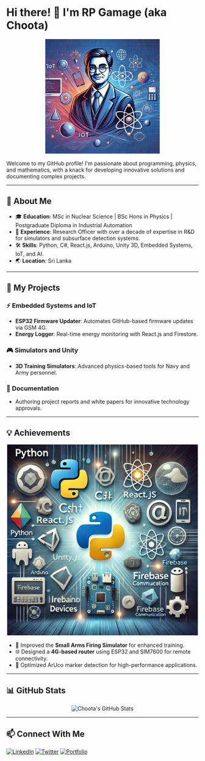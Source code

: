 # Hi there! 👋 I'm RP Gamage (aka Choota)
<p align="center">
  <img src="./profile-image.webp" alt="Choota's Illustration" width="300">
</p>

Welcome to my GitHub profile! I'm passionate about programming, physics, and mathematics, with a knack for developing innovative solutions and documenting complex projects.

---

## 🌟 About Me

- 🎓 **Education**: MSc in Nuclear Science | BSc Hons in Physics | Postgraduate Diploma in Industrial Automation  
- 💼 **Experience**: Research Officer with over a decade of expertise in R&D for simulators and subsurface detection systems.  
- 🛠 **Skills**: Python, C#, React.js, Arduino, Unity 3D, Embedded Systems, IoT, and AI.  
- 🌏 **Location**: Sri Lanka  

---

## 🚀 My Projects

### ⚡ Embedded Systems and IoT
- **ESP32 Firmware Updater**: Automates GitHub-based firmware updates via GSM 4G.  
- **Energy Logger**: Real-time energy monitoring with React.js and Firestore.

### 🎮 Simulators and Unity
- **3D Training Simulators**: Advanced physics-based tools for Navy and Army personnel.

### 📜 Documentation
- Authoring project reports and white papers for innovative technology approvals.

---

## 💡 Achievements

<p align="center">
  <img src="./Achievements-image.webp" alt="Achievement Image 1" width="500">
</p>

- 🔧 Improved the **Small Arms Firing Simulator** for enhanced training.  
- 🌐 Designed a **4G-based router** using ESP32 and SIM7600 for remote connectivity.  
- 🎯 Optimized ArUco marker detection for high-performance applications.

---

## 📊 GitHub Stats

<p align="center">
  <img src="https://github-readme-stats.vercel.app/api?username=your-username&show_icons=true&theme=radical" alt="Choota's GitHub Stats">
</p>

---

## 📫 Connect With Me

<p>
  <a href="https://linkedin.com/in/your-profile" target="_blank"><img src="https://via.placeholder.com/150x50" alt="LinkedIn"></a>  
  <a href="https://twitter.com/your-profile" target="_blank"><img src="https://via.placeholder.com/150x50" alt="Twitter"></a>  
  <a href="https://your-website.com" target="_blank"><img src="https://via.placeholder.com/150x50" alt="Portfolio"></a>  
</p>
